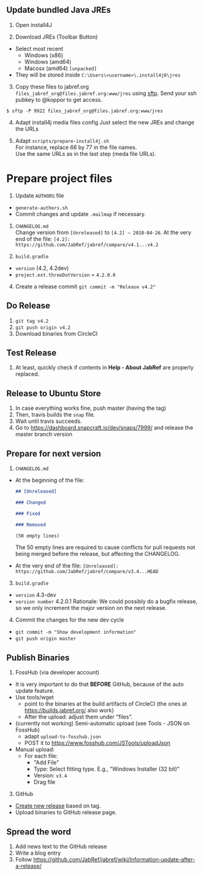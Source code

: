 ## Update bundled Java JREs

1. Open install4J

2. Download JREs (Toolbar Button)  
  - Select most recent 
    - Windows (x86)
    - Windows (amd64)
    - Macosx (amd64) `[unpacked]`
  - They will be stored inside `C:\Users\<username>\.install4j6\jres`

3. Copy these files to jabref.org `files_jabref_org@files.jabref.org:www/jres` using [sftp](https://en.wikipedia.org/wiki/SSH_File_Transfer_Protocol). Send your ssh pubkey to @koppor to get access.
```
$ sftp -P 9922 files_jabref_org@files.jabref.org:www/jres
```

4. Adapt install4j media files config
  Just select the new JREs and change the URLs

5. Adapt `scripts/prepare-install4j.sh`  
  For instance, replace 66 by 77 in the file names.  
  Use the same URLs as in the last step (meda file URLs).


# Prepare project files

1. Update `AUTHORS` file
  - `generate-authors.sh`
  - Commit changes and update `.mailmap` if necessary.

1. `CHANGELOG.md`  
  Change version from `[Unreleased]` to `[4.2] – 2018-04-26`.
  At the very end of the file:
  `[4.2]: https://github.com/JabRef/jabref/compare/v4.1...v4.2`

3. `build.gradle`   
  - `version` (4.2, 4.2dev)
  - `project.ext.threeDotVersion` = `4.2.0.0`

4. Create a release commit
  `git commit -m "Release v4.2"`
 

## Do Release

1. `git tag v4.2`
2. `git push origin v4.2`
3. Download binaries from CircleCI


## Test Release

1. At least, quickly check if contents in __Help - About JabRef__ are properly replaced.

## Release to Ubuntu Store

1. In case everything works fine, push master (having the tag)
2. Then, travis builds the `snap` file.
3. Wait until travis succeeds.
4. Go to https://dashboard.snapcraft.io/dev/snaps/7999/ and release the master branch version

## Prepare for next version

1. `CHANGELOG.md`
  - At the beginning of the file:
    ```md
    ## [Unreleased]

    ### Changed

    ### Fixed

    ### Removed

    (50 empty lines)
    ```

    The 50 empty lines are required to cause conflicts for pull requests not being merged before the release, but affecting the CHANGELOG.

  - At the very end of the file:
    `[Unreleased]: https://github.com/JabRef/jabref/compare/v3.4...HEAD`

3. `build.gradle`
  - `version` 4.3-dev
  - `version number` 4.2.0.1
  Rationale: We could possibly do a bugfix release, so we only increment the major version on the next release.

4. Commit the changes for the new dev cycle  
  - `git commit -m "Show development information"`  
  - `git push origin master`  

## Publish Binaries 

1. FossHub (via developer account)
  - It is very important to do that **BEFORE** GitHub, because of the auto update feature.
  - Use tools/wget
    - point to the binaries at the build artifacts of CircleCI (the ones at https://builds.jabref.org/ also work)
    - After the upload: adjust them under "files".
  - (currently not working) Semi-automatic upload (see Tools - JSON on FossHub)
    - adapt `upload-to-fosshub.json`
    - POST it to https://www.fosshub.com/JSTools/uploadJson 
  - Manual upload:
    - For each file:
      - "Add File"
      - Type: Select fitting type. E.g., "Windows Installer (32 bit)"
      - Version: `v3.4`
      - Drag file

3. GitHub  
  - [Create new release](https://github.com/JabRef/jabref/releases) based on tag.
  - Upload binaries to GitHub release page. 

## Spread the word

1. Add news text to the GitHub release
2. Write a blog entry
3. Follow https://github.com/JabRef/jabref/wiki/Information-update-after-a-release/